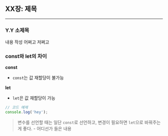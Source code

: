 ## XX장: 제목
---

### **Y.Y 소제목**
내용 작성 어쩌고 저쩌고

<!--소제목 외에 문단을 나누고 싶은 경우 아래와 같이 작성한다.-->
### const와 let의 차이
**const**
- `const`는 값 재할당이 불가능

**let**
- `let`은 값 재할당이 가능

<!--코드 예제가 필요할 경우 아래와 같이 작성한다.-->
```jsx
// 코드 예제
console.log('hey');
```

<!--인용문 혹은 본인의 의견 등 토의가 필요한 내용은 아래와 같이 작성한다.-->
> 변수를 선언할 때는 일단 `const`로 선언하고, 변경이 필요하면 `let`으로 바꿔주는게 좋다. - 어디선가 들은 내용
